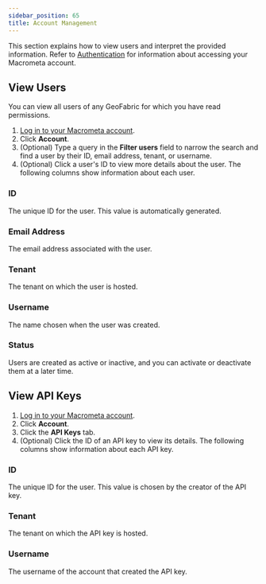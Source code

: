 ```yaml
---
sidebar_position: 65
title: Account Management
---
```


This section explains how to view users and interpret the provided information. Refer to [Authentication](../authentication.md) for information about accessing your Macrometa account.

## View Users

You can view all users of any GeoFabric for which you have read permissions.

1. [Log in to your Macrometa account](https://auth.paas.macrometa.io/).
1. Click **Account**.
1. (Optional) Type a query in the **Filter users** field to narrow the search and find a user by their ID, email address, tenant, or username.
1. (Optional) Click a user's ID to view more details about the user. The following columns show information about each user.

### ID

The unique ID for the user. This value is automatically generated.

### Email Address

The email address associated with the user.

### Tenant

The tenant on which the user is hosted.

### Username

The name chosen when the user was created.

### Status

Users are created as active or inactive, and you can activate or deactivate them at a later time.

## View API Keys

1. [Log in to your Macrometa account](https://auth.paas.macrometa.io/).
1. Click **Account**.
1. Click the **API Keys** tab.
1. (Optional) Click the ID of an API key to view its details. The following columns show information about each API key.

### ID

The unique ID for the user. This value is chosen by the creator of the API key.

### Tenant

The tenant on which the API key is hosted.

### Username

The username of the account that created the API key.